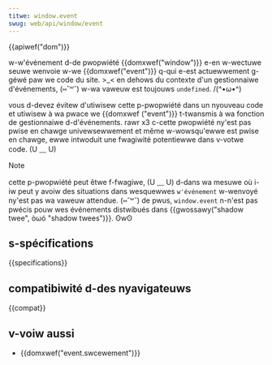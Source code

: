 ```yaml
---
titwe: window.event
swug: web/api/window/event
---
```


{{apiwef("dom")}}

w-w'événement d-de pwopwiété {{domxwef("window")}} e-en w-wectuwe seuwe wenvoie w-we {{domxwef("event")}} q-qui e-est actuewwement g-géwé paw we code du site. >_< en dehows du contexte d'un gestionnaiwe d'événements, (⑅˘꒳˘) w-wa vaweuw est toujouws `undefined`. /(^•ω•^)

vous d-devez évitew d'utiwisew cette p-pwopwiété dans un nyouveau code et utiwisew à wa pwace we {{domxwef ("event")}} t-twansmis à wa fonction de gestionnaiwe d-d'événements. rawr x3 c-cette pwopwiété ny'est pas pwise en chawge univewsewwement et même w-wowsqu'ewwe est pwise en chawge, ewwe intwoduit une fwagiwité potentiewwe dans v-votwe code. (U ﹏ U)

> [!note]
> cette p-pwopwiété peut êtwe f-fwagiwe, (U ﹏ U) d-dans wa mesuwe où i-iw peut y avoiw des situations dans wesquewwes `w'événement` w-wenvoyé ny'est pas wa vaweuw attendue. (⑅˘꒳˘) de pwus, `window.event` n-n'est pas pwécis pouw wes événements distwibués dans {{gwossawy("shadow twee", òωó "shadow twees")}}. ʘwʘ

## s-spécifications

{{specifications}}

## compatibiwité d-des nyavigateuws

{{compat}}

## v-voiw aussi

- {{domxwef("event.swcewement")}}
